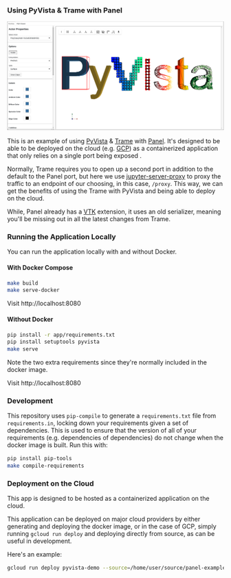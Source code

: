 ### Using PyVista & Trame with Panel

![App Screenshot](./app-sc.png)

This is an example of using [PyVista](https://docs.pyvista.org/) & [Trame](https://kitware.github.io/trame/) with [Panel](https://panel.holoviz.org/). It's designed to be able to be deployed on the cloud (e.g. [GCP](https://cloud.google.com/)) as a containerized application that only relies on a single port being exposed .

Normally, Trame requires you to open up a second port in addition to the default to the Panel port, but here we use [jupyter-server-proxy](https://github.com/jupyterhub/jupyter-server-proxy) to proxy the traffic to an endpoint of our choosing, in this case, `/proxy`. This way, we can get the benefits of using the Trame with PyVista and being able to deploy on the cloud.

While, Panel already has a [VTK](https://panel.holoviz.org/reference/panes/VTK.html) extension, it uses an old serializer, meaning you'll be missing out in all the latest changes from Trame.

### Running the Application Locally

You can run the application locally with and without Docker.

#### With Docker Compose

```bash
make build
make serve-docker
```

Visit http://localhost:8080


#### Without Docker

```bash
pip install -r app/requirements.txt
pip install setuptools pyvista
make serve
```

Note the two extra requirements since they're normally included in the docker image.

Visit http://localhost:8080

### Development

This repository uses `pip-compile` to generate a `requirements.txt` file from
`requirements.in`, locking down your requirements given a set of
dependencies. This is used to ensure that the version of all of your
requirements (e.g. dependencies of dependencies) do not change when the docker
image is built. Run this with:

```bash
pip install pip-tools
make compile-requirements
```

### Deployment on the Cloud

This app is designed to be hosted as a containerized application on the cloud.

This application can be deployed on major cloud providers by either generating
and deploying the docker image, or in the case of GCP, simply running `gcloud
run deploy` and deploying directly from source, as can be useful in
development.

Here's an example:

```bash
gcloud run deploy pyvista-demo --source=/home/user/source/panel-example --region=us-central1 --project=reliable-house-439292-m4
```

